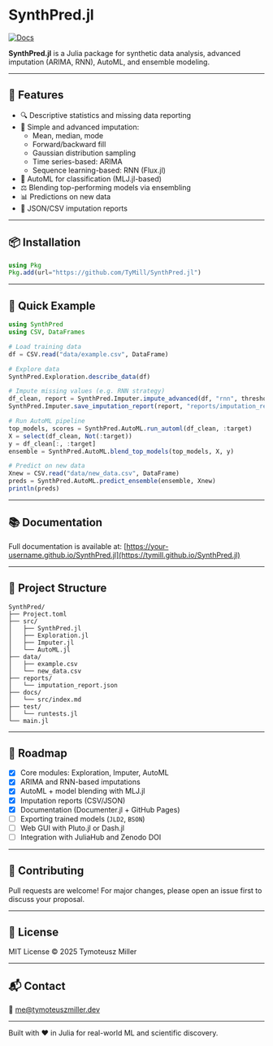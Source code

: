 # SynthPred.jl
[![Docs](https://img.shields.io/badge/docs-dev-blue.svg)](https://tymill.github.io/SynthPred/)



**SynthPred.jl** is a Julia package for synthetic data analysis, advanced imputation (ARIMA, RNN), AutoML, and ensemble modeling.

---

## 🚀 Features

- 🔍 Descriptive statistics and missing data reporting
- 🧼 Simple and advanced imputation:
  - Mean, median, mode
  - Forward/backward fill
  - Gaussian distribution sampling
  - Time series-based: ARIMA
  - Sequence learning-based: RNN (Flux.jl)
- 🤖 AutoML for classification (MLJ.jl-based)
- ⚖️ Blending top-performing models via ensembling
- 📊 Predictions on new data
- 📑 JSON/CSV imputation reports

---

## 📦 Installation

```julia
using Pkg
Pkg.add(url="https://github.com/TyMill/SynthPred.jl")
```

---

## 🧪 Quick Example

```julia
using SynthPred
using CSV, DataFrames

# Load training data
df = CSV.read("data/example.csv", DataFrame)

# Explore data
SynthPred.Exploration.describe_data(df)

# Impute missing values (e.g. RNN strategy)
df_clean, report = SynthPred.Imputer.impute_advanced(df, "rnn", threshold=0.1)
SynthPred.Imputer.save_imputation_report(report, "reports/imputation_report.json")

# Run AutoML pipeline
top_models, scores = SynthPred.AutoML.run_automl(df_clean, :target)
X = select(df_clean, Not(:target))
y = df_clean[:, :target]
ensemble = SynthPred.AutoML.blend_top_models(top_models, X, y)

# Predict on new data
Xnew = CSV.read("data/new_data.csv", DataFrame)
preds = SynthPred.AutoML.predict_ensemble(ensemble, Xnew)
println(preds)
```

---

## 📚 Documentation

Full documentation is available at: [https://your-username.github.io/SynthPred.jl](https://tymill.github.io/SynthPred.jl)

---

## 🧪 Project Structure

```
SynthPred/
├── Project.toml
├── src/
│   ├── SynthPred.jl
│   ├── Exploration.jl
│   ├── Imputer.jl
│   └── AutoML.jl
├── data/
│   ├── example.csv
│   └── new_data.csv
├── reports/
│   └── imputation_report.json
├── docs/
│   └── src/index.md
├── test/
│   └── runtests.jl
└── main.jl
```

---

## 📌 Roadmap

- [x] Core modules: Exploration, Imputer, AutoML
- [x] ARIMA and RNN-based imputations
- [x] AutoML + model blending with MLJ.jl
- [x] Imputation reports (CSV/JSON)
- [x] Documentation (Documenter.jl + GitHub Pages)
- [ ] Exporting trained models (`JLD2`, `BSON`)
- [ ] Web GUI with Pluto.jl or Dash.jl
- [ ] Integration with JuliaHub and Zenodo DOI

---

## 🤝 Contributing

Pull requests are welcome! For major changes, please open an issue first to discuss your proposal.

---

## 📜 License

MIT License © 2025 Tymoteusz Miller

---

## 📬 Contact

📧 me@tymoteuszmiller.dev


---

Built with ❤️ in Julia for real-world ML and scientific discovery.

